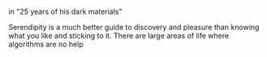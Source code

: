 in "25 years of his dark materials"

Serendipity is a much better guide to discovery and pleasure than knowing what you like and sticking to it. There are large areas of life where algorithms are no help